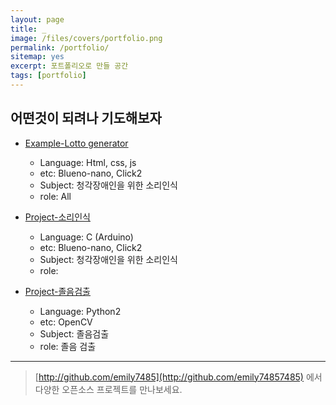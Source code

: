 ```yaml
---
layout: page
title: _
image: /files/covers/portfolio.png
permalink: /portfolio/
sitemap: yes
excerpt: 포트폴리오로 만들 공간
tags: [portfolio]
---
```


## 어떤것이 되려나 기도해보자

* [Example-Lotto generator](https://)
  * Language: Html, css, js
  * etc: Blueno-nano, Click2 
  * Subject: 청각장애인을 위한 소리인식
  * role: All

* [Project-소리인식](https://)
  * Language: C (Arduino)
  * etc: Blueno-nano, Click2 
  * Subject: 청각장애인을 위한 소리인식
  * role: 


* [Project-졸음검출](https://)
  * Language: Python2
  * etc: OpenCV 
  * Subject: 졸음검출
  * role: 졸음 검출 
---

> [http://github.com/emily7485](http://github.com/emily74857485) 에서 다양한 오픈소스 프로젝트를 만나보세요.

[Blog]:http://blog.naver.com/emily7485
